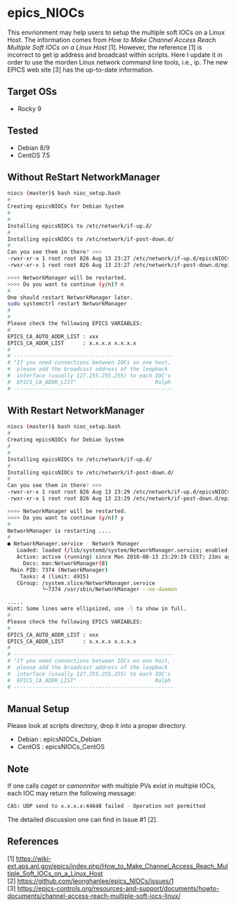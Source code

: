# epics_NIOCs

This envrionment may help users to setup the multiple soft IOCs on a Linux Host. The information comes from *How to Make Channel Access Reach Multiple Soft IOCs on a Linux Host* [1]. However, the reference [1] is incorrect to get ip address and broadcast within scripts. Here I update it in order to use the morden Linux network command line tools, i.e., ip. The new EPICS web site [3] has the up-to-date information. 


## Target OSs

* Rocky 9

## Tested
* Debian 8/9
* CentOS 7.5


## Without ReStart NetworkManager

```sh
niocs (master)$ bash nioc_setup.bash 
#
Creating epicsNIOCs for Debian System
#
#
Installing epicsNIOCs to /etc/network/if-up.d/
#
Installing epicsNIOCs to /etc/network/if-post-down.d/
#
Can you see them in there? >>> 
-rwxr-xr-x 1 root root 826 Aug 13 23:27 /etc/network/if-up.d/epicsNIOCs
-rwxr-xr-x 1 root root 826 Aug 13 23:27 /etc/network/if-post-down.d/epicsNIOCs

>>>> NetworkManager will be restarted.
>>>> Do you want to continue (y/n)? n
#
One should restart NetworkManager later.
sudo systemctrl restart NetworkManager
#
#
Please check the following EPICS VARIABLES:
# 
EPICS_CA_AUTO_ADDR_LIST : xxx
EPICS_CA_ADDR_LIST      : x.x.x.x x.x.x.x
#
# ---------------------------------------------------
# "If you need connections between IOCs on one host,
#  please add the broadcast address of the loopback  
#  interface (usually 127.255.255.255) to each IOC's 
#  EPICS_CA_ADDR_LIST"                         Ralph
# ---------------------------------------------------

```

## With Restart NetworkManager

```sh
niocs (master)$ bash nioc_setup.bash 
#
Creating epicsNIOCs for Debian System
#
#
Installing epicsNIOCs to /etc/network/if-up.d/
#
Installing epicsNIOCs to /etc/network/if-post-down.d/
#
Can you see them in there? >>> 
-rwxr-xr-x 1 root root 826 Aug 13 23:29 /etc/network/if-up.d/epicsNIOCs
-rwxr-xr-x 1 root root 826 Aug 13 23:29 /etc/network/if-post-down.d/epicsNIOCs

>>>> NetworkManager will be restarted.
>>>> Do you want to continue (y/n)? y
#
NetworkManager is restarting .... 
#
● NetworkManager.service - Network Manager
   Loaded: loaded (/lib/systemd/system/NetworkManager.service; enabled; vendor preset: enabled)
   Active: active (running) since Mon 2018-08-13 23:29:19 CEST; 21ms ago
     Docs: man:NetworkManager(8)
 Main PID: 7374 (NetworkManager)
    Tasks: 4 (limit: 4915)
   CGroup: /system.slice/NetworkManager.service
           └─7374 /usr/sbin/NetworkManager --no-daemon

.....
Hint: Some lines were ellipsized, use -l to show in full.
#
Please check the following EPICS VARIABLES:
# 
EPICS_CA_AUTO_ADDR_LIST : xxx
EPICS_CA_ADDR_LIST      : x.x.x.x x.x.x.x
#
# ---------------------------------------------------
# "If you need connections between IOCs on one host,
#  please add the broadcast address of the loopback  
#  interface (usually 127.255.255.255) to each IOC's 
#  EPICS_CA_ADDR_LIST"                         Ralph
# ---------------------------------------------------


```

## Manual Setup

Please look at scripts directory, drop it into a proper directory.
* Debian : epicsNIOCs_Debian
* CentOS : epicsNIOCs_CentOS

## Note

If one calls *caget* or *camonnitor* with multiple PVs exist in multiple IOCs, each IOC may return the following message:

```sh
CAS: UDP send to x.x.x.x:44648 failed - Operation not permitted

```
The detailed discussion one can find in Issue #1 [2].

## References

[1] https://wiki-ext.aps.anl.gov/epics/index.php/How_to_Make_Channel_Access_Reach_Multiple_Soft_IOCs_on_a_Linux_Host      
[2] https://github.com/jeonghanlee/epics_NIOCs/issues/1   
[3] https://epics-controls.org/resources-and-support/documents/howto-documents/channel-access-reach-multiple-soft-iocs-linux/
